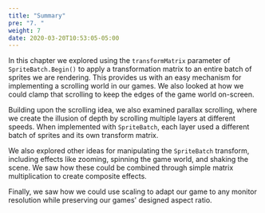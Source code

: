 ```yaml
---
title: "Summary"
pre: "7. "
weight: 7
date: 2020-03-20T10:53:05-05:00
---
```


In this chapter we explored using the `transformMatrix` parameter of `SpriteBatch.Begin()` to apply a transformation matrix to an entire batch of sprites we are rendering.  This provides us with an easy mechanism for implementing a scrolling world in our games.  We also looked at how we could clamp that scrolling to keep the edges of the game world on-screen.

Building upon the scrolling idea, we also examined parallax scrolling, where we create the illusion of depth by scrolling multiple layers at different speeds.  When implemented with `SpriteBatch`, each layer used a different batch of sprites and its own transform matrix.

We also explored other ideas for manipulating the `SpriteBatch` transform, including effects like zooming, spinning the game world, and shaking the scene.  We saw how these could be combined through simple matrix multiplication to create composite effects.  

Finally, we saw how we could use scaling to adapt our game to any monitor resolution while preserving our games' designed aspect ratio.